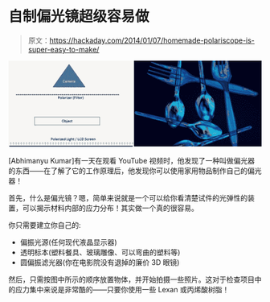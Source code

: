 # 自制偏光镜超级容易做

> 原文：<https://hackaday.com/2014/01/07/homemade-polariscope-is-super-easy-to-make/>

![polariscope](img/4acbd7e2445128a3ee8e07ba853ed7f4.png)

[Abhimanyu Kumar]有一天在观看 YouTube 视频时，他发现了一种叫做偏光器的东西——在了解了它的工作原理后，他发现你可以使用家用物品制作自己的偏光器！

首先，什么是偏光镜？嗯，简单来说就是一个可以给你看清楚试件的光弹性的装置，可以揭示材料内部的应力分布！其实做一个真的很容易。

你只需要建立你自己的:

*   偏振光源(任何现代液晶显示器)
*   透明标本(塑料餐具、玻璃雕像、可以弯曲的塑料等)
*   圆偏振滤光器(你在电影院没有退掉的廉价 3D 眼镜)

然后，只需按图中所示的顺序放置物体，并开始拍摄一些照片。这对于检查项目中的应力集中来说是非常酷的——只要你使用一些 Lexan 或丙烯酸树脂！
